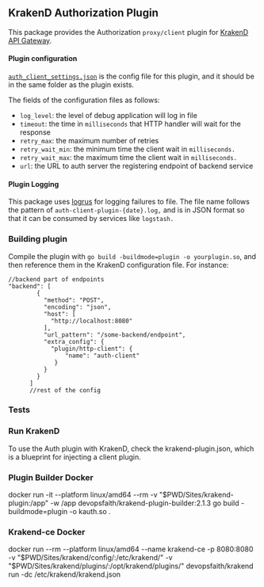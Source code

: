 ## KrakenD Authorization Plugin

This package provides the Authorization `proxy/client` plugin for [KrakenD API Gateway](https://krakend.io/).

#### Plugin configuration

[`auth_client_settings.json`](auth_client_settings.json) is the config file for this plugin, and it should be in the
same folder as the plugin
exists.

The fields of the configuration files as follows:

- `log_level`: the level of debug application will log in file
- `timeout`: the time in `milliseconds` that HTTP handler will wait for the response
- `retry_max`: the maximum number of retries
- `retry_wait_min`: the minimum time the client wait in `milliseconds.`
- `retry_wait_max`: the maximum time the client wait in `milliseconds.`
- `url`: the URL to auth server the registering endpoint of backend service

#### Plugin Logging

This package uses [logrus](https://github.com/sirupsen/logrus) for logging failures to file. The file name follows the
pattern of `auth-client-plugin-{date}.log,` and is in JSON format so that it can be consumed by services
like `logstash.`

### Building plugin

Compile the plugin with `go build -buildmode=plugin -o yourplugin.so`, and then reference them in the KrakenD
configuration file. For instance:

```
//backend part of endpoints
"backend": [
        {
          "method": "POST",
          "encoding": "json",
          "host": [
            "http://localhost:8080"
          ],
          "url_pattern": "/some-backend/endpoint",
          "extra_config": {
            "plugin/http-client": {
                "name": "auth-client"
             }
          }
        }
      ]
      //rest of the config
```

### Tests

### Run KrakenD

To use the Auth plugin with KrakenD, check the krakend-plugin.json, which is a blueprint for injecting a client plugin.

### Plugin Builder Docker
docker run -it --platform linux/amd64 --rm -v "$PWD/Sites/krakend-plugin:/app" -w /app devopsfaith/krakend-plugin-builder:2.1.3 go build -buildmode=plugin -o kauth.so .

### Krakend-ce Docker
docker run --rm --platform linux/amd64 --name krakend-ce -p 8080:8080 -v "$PWD/Sites/krakend/config/:/etc/krakend/" -v "$PWD/Sites/krakend/plugins/:/opt/krakend/plugins/" devopsfaith/krakend run -dc /etc/krakend/krakend.json
